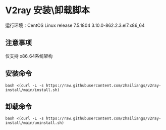 # V2ray 安装\卸载脚本

运行环境：CentOS Linux release 7.5.1804 3.10.0-862.2.3.el7.x86_64

## 注意事项
仅支持 x86_64系统架构

## 安装命令
```
bash <(curl -L -s https://raw.githubusercontent.com/zhailiangs/v2ray-install/main/install.sh)
```

## 卸载命令
```
bash <(curl -L -s https://raw.githubusercontent.com/zhailiangs/v2ray-install/main/uninstall.sh)
```